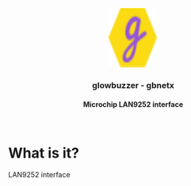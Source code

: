 <div align="center">
<a href="https://www.glowbuzzer.com">
    <img src="images/tiny-logo.svg" alt="Logo" width="100" height="120">
  </a>
<h3 align="center">glowbuzzer - gbnetx</h3>
  <h4 align="center">
    <b>Microchip LAN9252 interface</b>
    <br />
    <br />
    <br />
  </h4>
</div>


# What is it?
LAN9252 interface